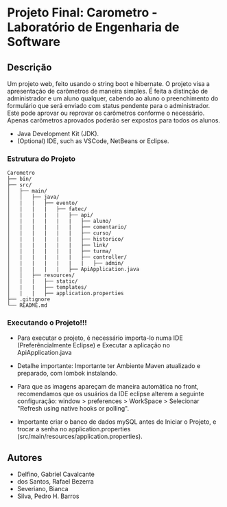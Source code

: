 # Projeto Final: Carometro - Laboratório de Engenharia de Software

## Descrição

Um projeto web, feito usando o string boot e hibernate. O projeto visa a apresentação de carômetros de maneira simples. 
É feita a distinção de administrador e um aluno qualquer, cabendo ao aluno o preenchimento do formulário que será enviado com status pendente para o administrador.
Este pode aprovar ou reprovar os carômetros conforme o necessário. Apenas carômetros aprovados poderão ser expostos para todos os alunos.

* Java Development Kit (JDK).
* (Optional) IDE, such as VSCode, NetBeans or Eclipse.

### Estrutura do Projeto
````
Carometro
├── bin/
├── src/
│   ├── main/
│   │   ├── java/
│   |   |   ├── evento/ 
│   |   |   |   ├── fatec/ 
│   |   |   |   |   ├── api/
│   |   |   |   |   |   ├── aluno/
│   |   |   |   |   |   ├── comentario/
│   |   |   |   |   |   ├── curso/
│   |   |   |   |   |   ├── historico/
│   |   |   |   |   |   ├── link/
│   |   |   |   |   |   ├── turma/
│   |   |   |   |   |   ├── controller/
│   |   |   |   |   |   |   ├── admin/
│   |   |   |   |   ├── ApiApplication.java
│   │   ├── resources/
│   |   |   ├── static/ 
│   |   |   ├── templates/ 
│   |   |   ├── application.properties 
├── .gitignore
└── README.md
````

### Executando o Projeto!!!
* Para executar o projeto, é necessário importa-lo numa IDE (Preferêncialmente Eclipse) e Executar a aplicação no ApiApplication.java

* Detalhe importante: Importante ter Ambiente Maven atualizado e preparado, com lombok instalando.
  
* Para que as imagens apareçam de maneira automática no front, recomendamos que os usuários da IDE eclipse alterem a seguinte configuração:
window > preferences > WorkSpace > Selecionar "Refresh using native hooks or polling".

* Importante criar o banco de dados mySQL antes de Iniciar o Projeto, e trocar a senha no application.properties (src/main/resources/application.properties).

## Autores

 - Delfino, Gabriel Cavalcante
 - dos Santos, Rafael Bezerra
 - Severiano, Bianca
 - Silva, Pedro H. Barros
